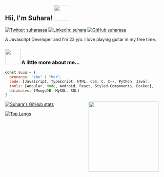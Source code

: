 <h2> Hii, I'm Suhara! <img src="https://media.giphy.com/media/mGcNjsfWAjY5AEZNw6/giphy.gif" width="50"></h2>



[![Twitter: suharaaaa](https://img.shields.io/twitter/follow/suharaaaa?style=social)](https://twitter.com/suharaaaa)
[![Linkedin: suhara](https://img.shields.io/badge/-SuharaVithanage-blue?style=flat-square&logo=Linkedin&logoColor=white&link=https://www.linkedin.com/in/suhara-vithanage-053129173/)](https://www.linkedin.com/in/suhara-vithanage-053129173/)
[![GitHub suharaaa](https://img.shields.io/github/followers/suharaaa?label=follow&style=social)](https://github.com/suharaaa)

A Javascript Developer and I'm 23 y/o. I love playing guitar in my free time. 

### <img src="https://media.giphy.com/media/VgCDAzcKvsR6OM0uWg/giphy.gif" width="50"> A little more about me...  

```javascript
const suuu = {
  pronouns: "she" | "her",
  code: [Javascript, Typescript, HTML, CSS, C, C++, Python, Java],
  tools: [Angular, Node, Android, React, Styled-Components, Docker],
  databases: [MongoDB, MySQL, SQL]
}
```

<img align='right' src="https://media.giphy.com/media/ieyl9zmCjO4b4t6qoY/giphy.gif" width="230">

[![Suhara's GitHub stats](https://github-readme-stats.vercel.app/api?username=suharaaa&count_private=true&show_icons=true&theme=monokai)](https://github.com/anuraghazra/github-readme-stats)

[![Top Langs](https://github-readme-stats.vercel.app/api/top-langs/?username=suharaaa&layout=compact&count_private=true&show_icons=true&theme=monokai)](https://github.com/anuraghazra/github-readme-stats)
